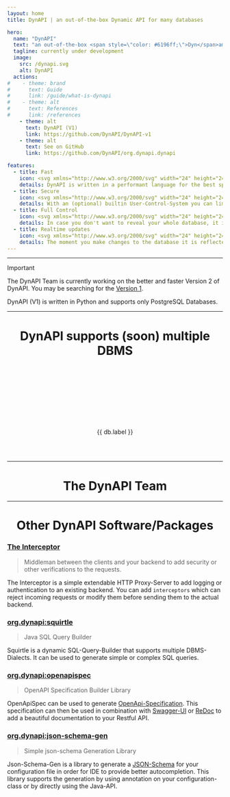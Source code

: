 ```yaml
---
layout: home
title: DynAPI | an out-of-the-box Dynamic API for many databases

hero:
  name: "DynAPI"
  text: "an out-of-the-box <span style=\"color: #6196ff;\">Dyn</span>amic <span style=\"color: #6196ff\">API</span><br>for many databases"
  tagline: currently under development
  image:
    src: /dynapi.svg
    alt: DynAPI
  actions:
#    - theme: brand
#      text: Guide
#      link: /guide/what-is-dynapi
#    - theme: alt
#      text: References
#      link: /references
    - theme: alt
      text: DynAPI (V1)
      link: https://github.com/DynAPI/DynAPI-v1
    - theme: alt
      text: See on GitHub
      link: https://github.com/DynAPI/org.dynapi.dynapi

features:
  - title: Fast
    icon: <svg xmlns="http://www.w3.org/2000/svg" width="24" height="24" viewBox="0 0 24 24" fill="none" stroke="currentColor" stroke-width="2" stroke-linecap="round" stroke-linejoin="round" class="lucide lucide-gauge"><path d="m12 14 4-4"/><path d="M3.34 19a10 10 0 1 1 17.32 0"/></svg>
    details: DynAPI is written in a performant language for the best speed. Additionally, DynAPI doesn't require any complex ORM and archives with this quick response times.
  - title: Secure
    icon: <svg xmlns="http://www.w3.org/2000/svg" width="24" height="24" viewBox="0 0 24 24" fill="none" stroke="currentColor" stroke-width="2" stroke-linecap="round" stroke-linejoin="round" class="lucide lucide-shield"><path d="M20 13c0 5-3.5 7.5-7.66 8.95a1 1 0 0 1-.67-.01C7.5 20.5 4 18 4 13V6a1 1 0 0 1 1-1c2 0 4.5-1.2 6.24-2.72a1.17 1.17 0 0 1 1.52 0C14.51 3.81 17 5 19 5a1 1 0 0 1 1 1z"/></svg>
    details: With an (optional) builtin User-Control-System you can limit the access to your data or make it publicly available.
  - title: Full Control
    icon: <svg xmlns="http://www.w3.org/2000/svg" width="24" height="24" viewBox="0 0 24 24" fill="none" stroke="currentColor" stroke-width="2" stroke-linecap="round" stroke-linejoin="round" class="lucide lucide-settings-2"><path d="M20 7h-9"/><path d="M14 17H5"/><circle cx="17" cy="17" r="3"/><circle cx="7" cy="7" r="3"/></svg>
    details: In case you don't want to reveal your whole database, it is possible to configure which parts are available. This can be combined with the User-Control-System.
  - title: Realtime updates
    icon: <svg xmlns="http://www.w3.org/2000/svg" width="24" height="24" viewBox="0 0 24 24" fill="none" stroke="currentColor" stroke-width="2" stroke-linecap="round" stroke-linejoin="round" class="lucide lucide-database-backup"><ellipse cx="12" cy="5" rx="9" ry="3"/><path d="M3 12a9 3 0 0 0 5 2.69"/><path d="M21 9.3V5"/><path d="M3 5v14a9 3 0 0 0 6.47 2.88"/><path d="M12 12v4h4"/><path d="M13 20a5 5 0 0 0 9-3 4.5 4.5 0 0 0-4.5-4.5c-1.33 0-2.54.54-3.41 1.41L12 16"/></svg>
    details: The moment you make changes to the database it is reflected in the API. No need to restart the Server or wait ages for it to synchronise.
---
```


<script setup>
import { withBase } from "vitepress";
import { VPTeamMembers } from 'vitepress/theme';
import { data as databases } from "/data/databases.data.ts";
import { data as members } from "/data/members.data.ts";
</script>

<style>
:root {
  --vp-home-hero-name-color: #6196ff;
 --vp-home-hero-image-background-image: linear-gradient(#6196ff80, #6196ff80);
  --vp-home-hero-image-filter: blur(100px);
}

#dbms-links {
    display: flex;
    justify-content: space-around;
    flex-wrap: wrap;
    padding: 2rem 0;
}
#dbms-links > a {
    text-decoration: none;
    color: var(--vp-c-text-1);
}
#dbms-links > a:hover {
    text-decoration: underline;
}
#dbms-links > a > img {
    height: 100px;
    margin: 0 auto;
    filter: grayscale(100%);
    transition: filter 0.5s ease;
}
#dbms-links > a:hover > img {
    filter: grayscale(0%);
}
</style>

---

> [!IMPORTANT]
> The DynAPI Team is currently working on the better and faster Version 2 of DynAPI.
> You may be searching for the [Version 1](https://github.com/DynAPI/DynAPI).
> 
> DynAPI (V1) is written in Python and supports only PostgreSQL Databases.

---

<h1 style="text-align: center">DynAPI supports (soon) multiple DBMS</h1>

<div id="dbms-links" style="">
    <a v-for="db in databases" :href="db.href">
        <img :alt="db.label" :src="withBase(db.src)" />
        <p style="text-align: center">{{ db.label }}</p>
    </a>
</div>

[//]: # (- Vertica)

<!--

---

<h1 style="text-align: center;">Performance</h1>

---

<h1 style="text-align: center;">Security</h1>

---

<h1 style="text-align: center;">Realtime Updates</h1>

---

<h1 style="text-align: center;">Full Control</h1>

-->

---

<h1 style="text-align: center;">The DynAPI Team</h1>

<VPTeamMembers size="small" :members="members" />

---

<h1 style="text-align: center;">Other DynAPI Software/Packages</h1>

### [The Interceptor](https://github.com/dynapi/interceptor)

> Middleman between the clients and your backend to add security or other verifications to the requests.

The Interceptor is a simple extendable HTTP Proxy-Server to add logging or authentication to an existing backend.
You can add `interceptors` which can reject incoming requests or modify them before sending them to the actual backend.

### [org.dynapi:squirtle](https://github.com/dynapi/org.dynapi.squirtle)

> Java SQL Query Builder

Squirtle is a dynamic SQL-Query-Builder that supports multiple DBMS-Dialects.
It can be used to generate simple or complex SQL queries.

### [org.dynapi:openapispec](https://github.com/dynapi/org.dynapi.openapispec)

> OpenAPI Specification Builder Library

OpenApiSpec can be used to generate [OpenApi-Specification](https://swagger.io/specification/).
This specification can then be used in combination with [Swagger-UI](https://swagger.io/tools/swagger-ui/) or [ReDoc](https://redocly.com/) to add a beautiful documentation to your Restful API.

### [org.dynapi:json-schema-gen](https://github.com/dynapi/org.dynapi.json-schema-gen)

> Simple json-schema Generation Library

Json-Schema-Gen is a library to generate a [JSON-Schema](https://json-schema.org/) for your configuration file in order for IDE to provide better autocompletion.
This library supports the generation by using annotation on your configuration-class or by directly using the Java-API.
